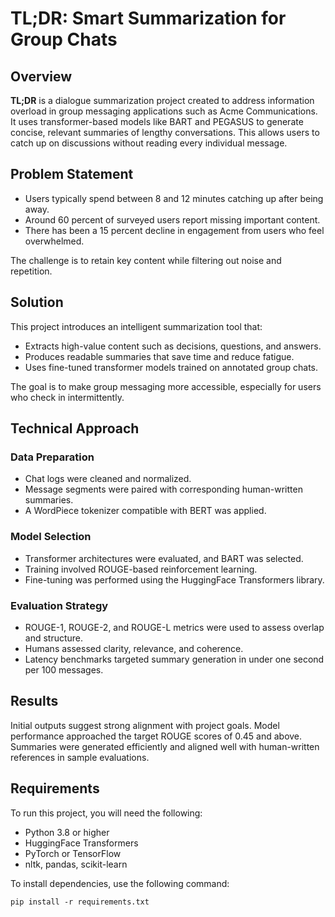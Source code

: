 <!DOCTYPE html>
<html lang="en">
<body>

  <h1>TL;DR: Smart Summarization for Group Chats</h1>

  <h2>Overview</h2>
  <p><strong>TL;DR</strong> is a dialogue summarization project created to address information overload in group messaging applications such as Acme Communications. It uses transformer-based models like BART and PEGASUS to generate concise, relevant summaries of lengthy conversations. This allows users to catch up on discussions without reading every individual message.</p>

  <h2>Problem Statement</h2>
  <ul>
    <li>Users typically spend between 8 and 12 minutes catching up after being away.</li>
    <li>Around 60 percent of surveyed users report missing important content.</li>
    <li>There has been a 15 percent decline in engagement from users who feel overwhelmed.</li>
  </ul>
  <p>The challenge is to retain key content while filtering out noise and repetition.</p>

  <h2>Solution</h2>
  <p>This project introduces an intelligent summarization tool that:</p>
  <ul>
    <li>Extracts high-value content such as decisions, questions, and answers.</li>
    <li>Produces readable summaries that save time and reduce fatigue.</li>
    <li>Uses fine-tuned transformer models trained on annotated group chats.</li>
  </ul>
  <p>The goal is to make group messaging more accessible, especially for users who check in intermittently.</p>

  <h2>Technical Approach</h2>

  <h3>Data Preparation</h3>
  <ul>
    <li>Chat logs were cleaned and normalized.</li>
    <li>Message segments were paired with corresponding human-written summaries.</li>
    <li>A WordPiece tokenizer compatible with BERT was applied.</li>
  </ul>

  <h3>Model Selection</h3>
  <ul>
    <li>Transformer architectures were evaluated, and BART was selected.</li>
    <li>Training involved ROUGE-based reinforcement learning.</li>
    <li>Fine-tuning was performed using the HuggingFace Transformers library.</li>
  </ul>

  <h3>Evaluation Strategy</h3>
  <ul>
    <li>ROUGE-1, ROUGE-2, and ROUGE-L metrics were used to assess overlap and structure.</li>
    <li>Humans assessed clarity, relevance, and coherence.</li>
    <li>Latency benchmarks targeted summary generation in under one second per 100 messages.</li>
  </ul>

  <h2>Results</h2>
  <p>Initial outputs suggest strong alignment with project goals. Model performance approached the target ROUGE scores of 0.45 and above. Summaries were generated efficiently and aligned well with human-written references in sample evaluations.</p>

  <h2>Requirements</h2>
  <p>To run this project, you will need the following:</p>
  <ul>
    <li>Python 3.8 or higher</li>
    <li>HuggingFace Transformers</li>
    <li>PyTorch or TensorFlow</li>
    <li>nltk, pandas, scikit-learn</li>
  </ul>
  <p>To install dependencies, use the following command:</p>
  <pre><code>pip install -r requirements.txt</code></pre>
</body>
</html>
